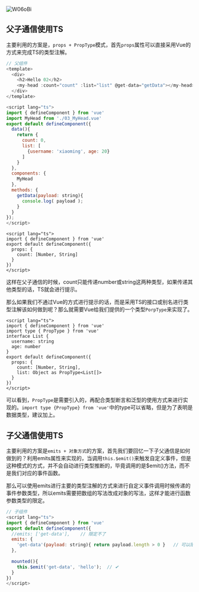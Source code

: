 
![W06oBi](http://qny.mrpwei.cc/uPic/W06oBi.png)

## 父子通信使用TS

主要利用的方案是，`props + PropType`模式，首先`props`属性可以直接采用Vue的方式来完成TS的类型注解。

```js
// 父组件
<template>
  <div>
    <h2>Hello 02</h2>
    <my-head :count="count" :list="list" @get-data="getData"></my-head>
  </div>
</template>

<script lang="ts">
import { defineComponent } from 'vue'
import MyHead from './03_MyHead.vue'
export default defineComponent({
  data(){
    return {
      count: 0,
      list: [
        {username: 'xiaoming', age: 20}
      ]
    }
  },
  components: {
    MyHead
  },
  methods: {
    getData(payload: string){
      console.log( payload );
    }
  }
});
</script>
```

```vue
<script lang="ts">
import { defineComponent } from 'vue'
export default defineComponent({
  props: {
    count: [Number, String]
  }
})
</script>
```

这样在父子通信的时候，count只能传递number或string这两种类型，如果传递其他类型的话，TS就会进行提示。

那么如果我们不通过Vue的方式进行提示的话，而是采用TS的接口或别名进行类型注解该如何做到呢？那么就需要Vue给我们提供的一个类型`PorpType`来实现了。

```vue
<script lang="ts">
import { defineComponent } from 'vue'
import type { PropType } from 'vue'
interface List {
  username: string
  age: number
}
export default defineComponent({
  props: {
    count: [Number, String],
   	list: Object as PropType<List[]>
  }
})
</script>
```

可以看到，`PropType`是需要引入的，再配合类型断言和泛型的使用方式来进行实现的。`import type {PropType} from 'vue'`中的type可以省略，但是为了表明是数据类型，建议加上。

## 子父通信使用TS

主要利用的方案是`emits + 对象方式`的方案，首先我们要回忆一下子父通信是如何做到的？利用emits属性来实现的，当调用`this.$emit()`来触发自定义事件，但是这种模式的方式，并不会自动进行类型推断的，毕竟调用的是$emit()方法，而不是我们对应的事件函数。

那么可以使用emits进行主要的类型注解的方式来进行自定义事件调用时候传递的事件参数类型，所以emits需要把数组的写法改成对象的写法，这样才能进行函数参数类型的限定。

```js
// 子组件
<script lang="ts">
import { defineComponent } from 'vue'
export default defineComponent({
  //emits: ['get-data'],    // 限定不了
  emits: {
    'get-data'(payload: string){ return payload.length > 0 }   // 可以限定
  },
  
  mounted(){
    this.$emit('get-data', 'hello');  // ✔
  }
})
</script>
```
